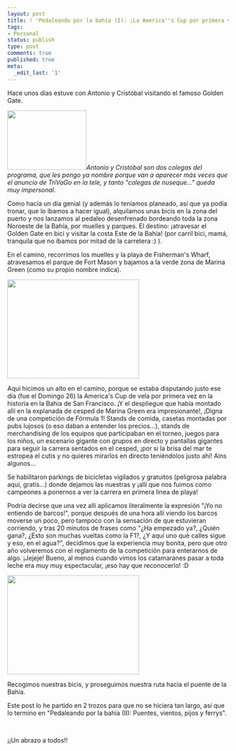 ```yaml
---
layout: post
title: ! 'Pedaleando por la bahía (I): ¡La America''s Cup por primera vez en SF!'
tags:
- Personal
status: publish
type: post
comments: true
published: true
meta:
  _edit_last: '1'
---
```

Hace unos días estuve con Antonio y Cristóbal visitando el famoso Golden Gate.

<em><a href="http://sheniff.es/public/wp/wp-content/uploads/2012/08/barcos3.jpg"><img class="wp-image-361 alignright" title="barcos3" src="http://sheniff.es/public/wp/wp-content/uploads/2012/08/barcos3-300x225.jpg" alt="" width="180" height="135" /></a>Antonio y Cristóbal son dos colegas del programa, que les pongo ya nombre porque van a aparecer más veces que el anuncio de TriVaGo en la tele, y tanto "colegas de nuseque..." queda muy impersonal.</em>
<!-- more -->

Como hacía un día genial (y además lo teníamos planeado, así que ya podía tronar, que lo íbamos a hacer igual), alquilamos unas bicis en la zona del puerto y nos lanzamos al pedaleo desenfrenado bordeando toda la zona Noroeste de la Bahía, por muelles y parques. El destino: ¡atravesar el Golden Gate en bici y visitar la costa Este de la Bahía! (por carril bici, mamá, tranquila que no íbamos por mitad de la carretera :) ).

En el camino, recorrimos los muelles y la playa de Fisherman's Wharf, atravesamos el parque de Fort Mason y bajamos a la verde zona de Marina Green (como su propio nombre indica).

<img class="size-medium wp-image-360 alignleft" title="barcos2" src="http://sheniff.es/public/wp/wp-content/uploads/2012/08/barcos2-300x225.jpg" alt="" width="300" height="225" />

Aquí hicimos un alto en el camino, porque se estaba disputando justo ese día (fue el Domingo 26) la America's Cup de vela por primera vez en la historia en la Bahia de San Francisco. ¡Y el despliegue que había montado allí en la explanada de cesped de Marina Green era impresionante!, ¡Digna de una competición de Fórmula 1! Stands de comida, casetas montadas por pubs lujosos (o eso daban a entender los precios...), stands de merchandising de los equipos que participaban en el torneo, juegos para los niños, un escenario gigante con grupos en directo y pantallas gigantes para seguir la carrera sentados en el cesped, ¡por si la brisa del mar te estropea el cutis y no quieres mirarlos en directo teniéndolos justo ahí! Ains algunos...

Se habilitaron parkings de bicicletas vigilados y gratuitos (peligrosa palabra aquí, gratis...) donde dejamos las nuestras y ¡allí que nos fuimos como campeones a ponernos a ver la carrera en primera linea de playa!

Podría decirse que una vez allí aplicamos literalmente la expresión "¡Yo no entiendo de barcos!", porque después de una hora allí viendo los barcos moverse un poco, pero tampoco con la sensación de que estuvieran corriendo, y tras 20 minutos de frases como "¿Ha empezado ya?, ¿Quién gana?, ¿Esto son muchas vueltas como la F1?, ¿Y aquí uno qué calles sigue y eso, en el agua?", decidimos que la experiencia muy bonita, pero que otro año volveremos con el reglamento de la competición para enterarnos de algo. ¡Jejeje! Bueno, al menos cuando vimos los catamaranes pasar a toda leche era muy muy espectacular, ¡eso hay que reconocerlo! :D

<img class="aligncenter size-medium wp-image-359" title="barcos1" src="http://sheniff.es/public/wp/wp-content/uploads/2012/08/barcos1-300x225.jpg" alt="" width="300" height="225" />

Recogimos nuestras bicis, y proseguimos nuestra ruta hacia el puente de la Bahía.

Este post lo he partido en 2 trozos para que no se hiciera tan largo, así que lo termino en "Pedaleando por la bahía (II): Puentes, vientos, pijos y ferrys".

&nbsp;

¡¡Un abrazo a todos!!
